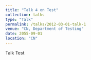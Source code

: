 ```yaml
---
title: "Talk 4 on Test"
collection: talks
type: "Talk"
permalink: /talks/2012-03-01-talk-1
venue: "CN, Department of Testing"
date: 2055-09-01
location: "CN"
---
```


Talk   Test